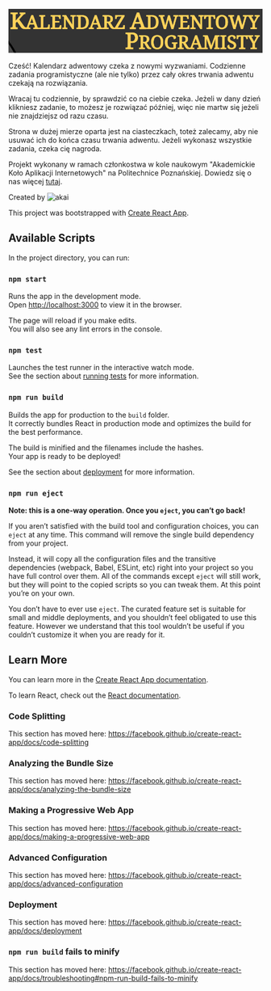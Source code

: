 ![Kalendarz adwentowy][logo]

Cześć! Kalendarz adwentowy czeka z nowymi wyzwaniami. Codzienne zadania programistyczne (ale nie tylko) przez cały okres trwania adwentu czekają na rozwiązania.

Wracaj tu codziennie, by sprawdzić co na ciebie czeka. Jeżeli w dany dzień klikniesz zadanie, to możesz je rozwiązać później, więc nie martw się jeżeli nie znajdziejsz od razu czasu.

Strona w dużej mierze oparta jest na ciasteczkach, toteż zalecamy, aby nie usuwać ich do końca czasu trwania adwentu. Jeżeli wykonasz wszystkie zadania, czeka cię nagroda.

Projekt wykonany w ramach członkostwa w kole naukowym "Akademickie Koło Aplikacji Internetowych" na Politechnice Poznańskiej. Dowiedz się o nas więcej [tutaj](https://akai.org.pl).

<div>
Created by <img src="https://github.com/akai-org/akai-assets/blob/master/public/png/logo.png?raw=true" alt="akai" width="50" height="50"/>
</div>

[logo]: ./src/assets/readme-graphics.png

This project was bootstrapped with [Create React App](https://github.com/facebook/create-react-app).

## Available Scripts

In the project directory, you can run:

### `npm start`

Runs the app in the development mode.<br />
Open [http://localhost:3000](http://localhost:3000) to view it in the browser.

The page will reload if you make edits.<br />
You will also see any lint errors in the console.

### `npm test`

Launches the test runner in the interactive watch mode.<br />
See the section about [running tests](https://facebook.github.io/create-react-app/docs/running-tests) for more information.

### `npm run build`

Builds the app for production to the `build` folder.<br />
It correctly bundles React in production mode and optimizes the build for the best performance.

The build is minified and the filenames include the hashes.<br />
Your app is ready to be deployed!

See the section about [deployment](https://facebook.github.io/create-react-app/docs/deployment) for more information.

### `npm run eject`

**Note: this is a one-way operation. Once you `eject`, you can’t go back!**

If you aren’t satisfied with the build tool and configuration choices, you can `eject` at any time. This command will remove the single build dependency from your project.

Instead, it will copy all the configuration files and the transitive dependencies (webpack, Babel, ESLint, etc) right into your project so you have full control over them. All of the commands except `eject` will still work, but they will point to the copied scripts so you can tweak them. At this point you’re on your own.

You don’t have to ever use `eject`. The curated feature set is suitable for small and middle deployments, and you shouldn’t feel obligated to use this feature. However we understand that this tool wouldn’t be useful if you couldn’t customize it when you are ready for it.

## Learn More

You can learn more in the [Create React App documentation](https://facebook.github.io/create-react-app/docs/getting-started).

To learn React, check out the [React documentation](https://reactjs.org/).

### Code Splitting

This section has moved here: https://facebook.github.io/create-react-app/docs/code-splitting

### Analyzing the Bundle Size

This section has moved here: https://facebook.github.io/create-react-app/docs/analyzing-the-bundle-size

### Making a Progressive Web App

This section has moved here: https://facebook.github.io/create-react-app/docs/making-a-progressive-web-app

### Advanced Configuration

This section has moved here: https://facebook.github.io/create-react-app/docs/advanced-configuration

### Deployment

This section has moved here: https://facebook.github.io/create-react-app/docs/deployment

### `npm run build` fails to minify

This section has moved here: https://facebook.github.io/create-react-app/docs/troubleshooting#npm-run-build-fails-to-minify
